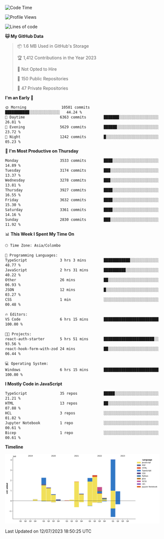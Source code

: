 
<!--START_SECTION:waka-->
![Code Time](http://img.shields.io/badge/Code%20Time-1%2C152%20hrs%2036%20mins-blue)

![Profile Views](http://img.shields.io/badge/Profile%20Views-0-blue)

![Lines of code](https://img.shields.io/badge/From%20Hello%20World%20I%27ve%20Written-18.5%20million%20lines%20of%20code-blue)

**🐱 My GitHub Data** 

> 📦 1.6 MB Used in GitHub's Storage 
 > 
> 🏆 1,412 Contributions in the Year 2023
 > 
> 🚫 Not Opted to Hire
 > 
> 📜 150 Public Repositories 
 > 
> 🔑 47 Private Repositories 
 > 
**I'm an Early 🐤** 

```text
🌞 Morning                10501 commits       ███████████░░░░░░░░░░░░░░   44.24 % 
🌆 Daytime                6363 commits        ███████░░░░░░░░░░░░░░░░░░   26.81 % 
🌃 Evening                5629 commits        ██████░░░░░░░░░░░░░░░░░░░   23.72 % 
🌙 Night                  1242 commits        █░░░░░░░░░░░░░░░░░░░░░░░░   05.23 % 
```
📅 **I'm Most Productive on Thursday** 

```text
Monday                   3533 commits        ████░░░░░░░░░░░░░░░░░░░░░   14.89 % 
Tuesday                  3174 commits        ███░░░░░░░░░░░░░░░░░░░░░░   13.37 % 
Wednesday                3278 commits        ███░░░░░░░░░░░░░░░░░░░░░░   13.81 % 
Thursday                 3927 commits        ████░░░░░░░░░░░░░░░░░░░░░   16.55 % 
Friday                   3632 commits        ████░░░░░░░░░░░░░░░░░░░░░   15.30 % 
Saturday                 3361 commits        ████░░░░░░░░░░░░░░░░░░░░░   14.16 % 
Sunday                   2830 commits        ███░░░░░░░░░░░░░░░░░░░░░░   11.92 % 
```


📊 **This Week I Spent My Time On** 

```text
🕑︎ Time Zone: Asia/Colombo

💬 Programming Languages: 
TypeScript               3 hrs 3 mins        ████████████░░░░░░░░░░░░░   48.77 % 
JavaScript               2 hrs 31 mins       ██████████░░░░░░░░░░░░░░░   40.22 % 
Other                    26 mins             ██░░░░░░░░░░░░░░░░░░░░░░░   06.93 % 
JSON                     12 mins             █░░░░░░░░░░░░░░░░░░░░░░░░   03.27 % 
CSS                      1 min               ░░░░░░░░░░░░░░░░░░░░░░░░░   00.48 % 

🔥 Editors: 
VS Code                  6 hrs 15 mins       █████████████████████████   100.00 % 

🐱‍💻 Projects: 
react-auth-starter       5 hrs 51 mins       ███████████████████████░░   93.56 % 
react-hook-form-with-zod 24 mins             ██░░░░░░░░░░░░░░░░░░░░░░░   06.44 % 

💻 Operating System: 
Windows                  6 hrs 15 mins       █████████████████████████   100.00 % 
```

**I Mostly Code in JavaScript** 

```text
TypeScript               35 repos            █████░░░░░░░░░░░░░░░░░░░░   21.21 % 
HTML                     13 repos            ██░░░░░░░░░░░░░░░░░░░░░░░   07.88 % 
HCL                      3 repos             ░░░░░░░░░░░░░░░░░░░░░░░░░   01.82 % 
Jupyter Notebook         1 repo              ░░░░░░░░░░░░░░░░░░░░░░░░░   00.61 % 
Bicep                    1 repo              ░░░░░░░░░░░░░░░░░░░░░░░░░   00.61 % 
```



**Timeline**

![Lines of Code chart](https://raw.githubusercontent.com/ccweerasinghe1994/ccweerasinghe1994/master/assets/bar_graph.png)


 Last Updated on 12/07/2023 18:50:25 UTC
<!--END_SECTION:waka-->

